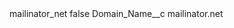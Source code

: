 <?xml version="1.0" encoding="UTF-8"?>
<CustomMetadata xmlns="http://soap.sforce.com/2006/04/metadata" xmlns:xsi="http://www.w3.org/2001/XMLSchema-instance" xmlns:xsd="http://www.w3.org/2001/XMLSchema">
    <label>mailinator_net</label>
    <protected>false</protected>
    <values>
        <field>Domain_Name__c</field>
        <value xsi:type="xsd:string">mailinator.net</value>
    </values>
</CustomMetadata>
